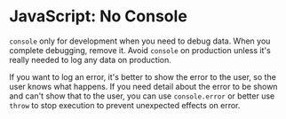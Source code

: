# JavaScript: No Console

`console` only for development when you need to debug data. When you complete debugging, remove it. Avoid `console` on production unless it's really needed to log any data on production.

If you want to log an error, it's better to show the error to the user, so the user knows what happens. If you need detail about the error to be shown and can't show that to the user, you can use `console.error` or better use `throw` to stop execution to prevent unexpected effects on error.
